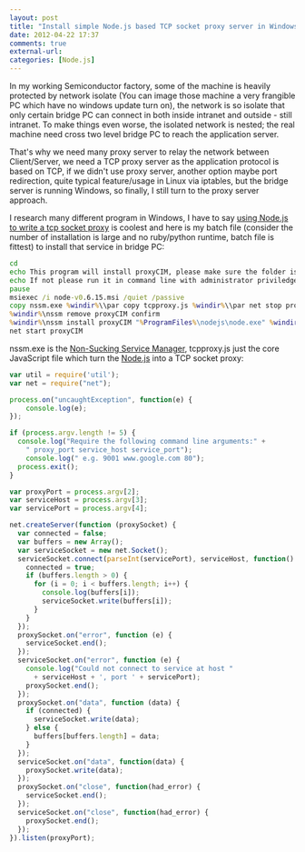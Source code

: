 ```yaml
---
layout: post
title: "Install simple Node.js based TCP socket proxy server in Windows by Batch File"
date: 2012-04-22 17:37
comments: true
external-url:
categories: [Node.js]
---
```

In my working Semiconductor factory, some of the machine is heavily protected by network isolate (You can image those machine a very frangible PC which have no windows update turn on), the network is so isolate that only certain bridge PC can connect in both inside intranet and outside - still intranet. To make things even worse, the isolated network is nested; the real machine need cross two level bridge PC to reach the application server.

That's why we need many proxy server to relay the network between Client/Server<!--more-->, we need a TCP proxy server as the application protocol is based on TCP, if we didn't use proxy server, another option maybe port redirection, quite typical feature/usage in Linux via iptables, but the bridge server is running Windows, so finally, I still turn to the proxy server approach.

I research many different program in Windows, I have to say <a href="http://delog.wordpress.com/2011/04/08/a-simple-tcp-proxy-in-node-js/" target="_blank">using Node.js to write a tcp socket proxy</a> is coolest and here is my batch file (consider the number of installation is large and no ruby/python runtime, batch file is fittest) to install that service in bridge PC:

```bat map port 9999 to cvpcimap06:9999 windows batch file
cd
echo This program will install proxyCIM, please make sure the folder is SocketProxyServer
echo If not please run it in command line with administrator priviledge
pause
msiexec /i node-v0.6.15.msi /quiet /passive
copy nssm.exe %windir%\\par copy tcpproxy.js %windir%\\par net stop proxyCIM
%windir%\nssm remove proxyCIM confirm
%windir%\nssm install proxyCIM "%ProgramFiles%\nodejs\node.exe" %windir%\tcpproxy.js 9999 cvpcimap06 9999
net start proxyCIM
```

nssm.exe is the <a href="http://nssm.cc/" target="_blank">Non-Sucking Service Manager</a>, tcpproxy.js just the core JavaScript file which turn the <a href="http://nodejs.org/" target="_blank">Node.js</a> into a TCP socket proxy:

```javascript tcpproxy.js
var util = require('util');
var net = require("net");

process.on("uncaughtException", function(e) {
	console.log(e);
});

if (process.argv.length != 5) {
  console.log("Require the following command line arguments:" +
    " proxy_port service_host service_port");
    console.log(" e.g. 9001 www.google.com 80");
  process.exit();
}

var proxyPort = process.argv[2];
var serviceHost = process.argv[3];
var servicePort = process.argv[4];

net.createServer(function (proxySocket) {
  var connected = false;
  var buffers = new Array();
  var serviceSocket = new net.Socket();
  serviceSocket.connect(parseInt(servicePort), serviceHost, function() {
    connected = true;
    if (buffers.length > 0) {
      for (i = 0; i < buffers.length; i++) {
        console.log(buffers[i]);
        serviceSocket.write(buffers[i]);
      }
    }
  });
  proxySocket.on("error", function (e) {
    serviceSocket.end();
  });
  serviceSocket.on("error", function (e) {
    console.log("Could not connect to service at host "
      + serviceHost + ', port ' + servicePort);
    proxySocket.end();
  });
  proxySocket.on("data", function (data) {
    if (connected) {
      serviceSocket.write(data);
    } else {
      buffers[buffers.length] = data;
    }
  });
  serviceSocket.on("data", function(data) {
    proxySocket.write(data);
  });
  proxySocket.on("close", function(had_error) {
    serviceSocket.end();
  });
  serviceSocket.on("close", function(had_error) {
    proxySocket.end();
  });
}).listen(proxyPort);
```
